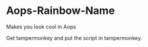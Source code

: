 # Aops-Rainbow-Name
Makes you look cool in Aops


Get tampermonkey and put the script in tampermonkey.
